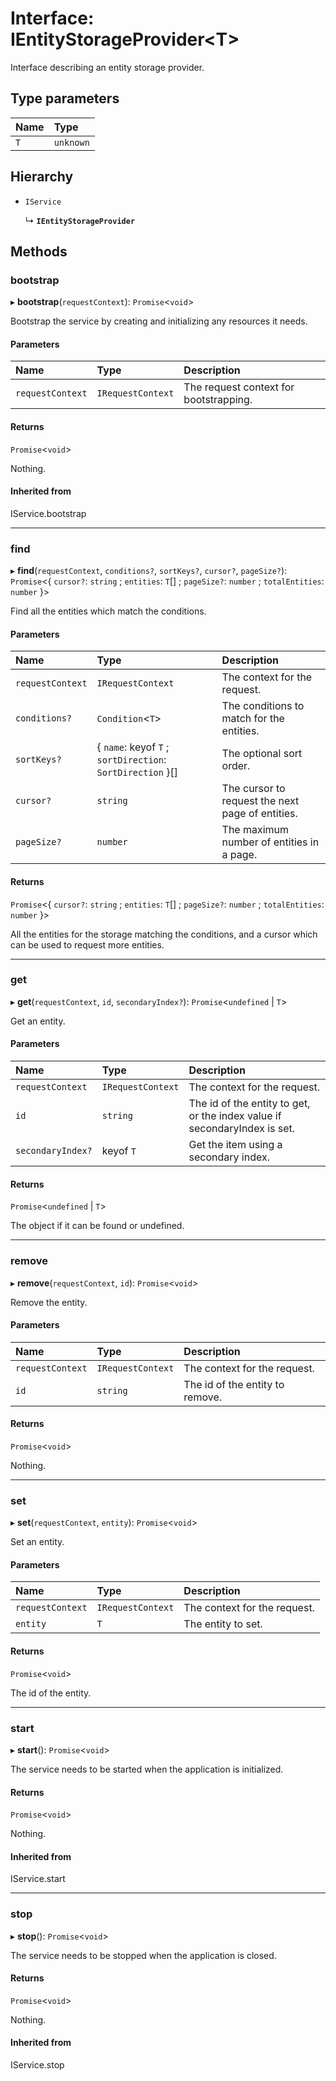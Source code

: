 # Interface: IEntityStorageProvider\<T\>

Interface describing an entity storage provider.

## Type parameters

| Name | Type |
| :------ | :------ |
| `T` | `unknown` |

## Hierarchy

- `IService`

  ↳ **`IEntityStorageProvider`**

## Methods

### bootstrap

▸ **bootstrap**(`requestContext`): `Promise`\<`void`\>

Bootstrap the service by creating and initializing any resources it needs.

#### Parameters

| Name | Type | Description |
| :------ | :------ | :------ |
| `requestContext` | `IRequestContext` | The request context for bootstrapping. |

#### Returns

`Promise`\<`void`\>

Nothing.

#### Inherited from

IService.bootstrap

___

### find

▸ **find**(`requestContext`, `conditions?`, `sortKeys?`, `cursor?`, `pageSize?`): `Promise`\<\{ `cursor?`: `string` ; `entities`: `T`[] ; `pageSize?`: `number` ; `totalEntities`: `number`  }\>

Find all the entities which match the conditions.

#### Parameters

| Name | Type | Description |
| :------ | :------ | :------ |
| `requestContext` | `IRequestContext` | The context for the request. |
| `conditions?` | `Condition`\<`T`\> | The conditions to match for the entities. |
| `sortKeys?` | \{ `name`: keyof `T` ; `sortDirection`: `SortDirection`  }[] | The optional sort order. |
| `cursor?` | `string` | The cursor to request the next page of entities. |
| `pageSize?` | `number` | The maximum number of entities in a page. |

#### Returns

`Promise`\<\{ `cursor?`: `string` ; `entities`: `T`[] ; `pageSize?`: `number` ; `totalEntities`: `number`  }\>

All the entities for the storage matching the conditions,
and a cursor which can be used to request more entities.

___

### get

▸ **get**(`requestContext`, `id`, `secondaryIndex?`): `Promise`\<`undefined` \| `T`\>

Get an entity.

#### Parameters

| Name | Type | Description |
| :------ | :------ | :------ |
| `requestContext` | `IRequestContext` | The context for the request. |
| `id` | `string` | The id of the entity to get, or the index value if secondaryIndex is set. |
| `secondaryIndex?` | keyof `T` | Get the item using a secondary index. |

#### Returns

`Promise`\<`undefined` \| `T`\>

The object if it can be found or undefined.

___

### remove

▸ **remove**(`requestContext`, `id`): `Promise`\<`void`\>

Remove the entity.

#### Parameters

| Name | Type | Description |
| :------ | :------ | :------ |
| `requestContext` | `IRequestContext` | The context for the request. |
| `id` | `string` | The id of the entity to remove. |

#### Returns

`Promise`\<`void`\>

Nothing.

___

### set

▸ **set**(`requestContext`, `entity`): `Promise`\<`void`\>

Set an entity.

#### Parameters

| Name | Type | Description |
| :------ | :------ | :------ |
| `requestContext` | `IRequestContext` | The context for the request. |
| `entity` | `T` | The entity to set. |

#### Returns

`Promise`\<`void`\>

The id of the entity.

___

### start

▸ **start**(): `Promise`\<`void`\>

The service needs to be started when the application is initialized.

#### Returns

`Promise`\<`void`\>

Nothing.

#### Inherited from

IService.start

___

### stop

▸ **stop**(): `Promise`\<`void`\>

The service needs to be stopped when the application is closed.

#### Returns

`Promise`\<`void`\>

Nothing.

#### Inherited from

IService.stop
